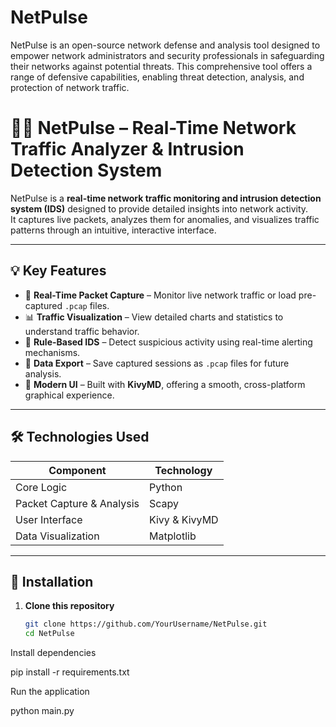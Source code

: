 # NetPulse
NetPulse is an open-source network defense and analysis tool designed to empower network administrators and security professionals in safeguarding their networks against potential threats. This comprehensive tool offers a range of defensive capabilities, enabling threat detection, analysis, and protection of network traffic.

# 🕵️‍♂️ NetPulse – Real-Time Network Traffic Analyzer & Intrusion Detection System

NetPulse is a **real-time network traffic monitoring and intrusion detection system (IDS)** designed to provide detailed insights into network activity.  
It captures live packets, analyzes them for anomalies, and visualizes traffic patterns through an intuitive, interactive interface.

---

## 💡 Key Features

- 📡 **Real-Time Packet Capture** – Monitor live network traffic or load pre-captured `.pcap` files.  
- 📊 **Traffic Visualization** – View detailed charts and statistics to understand traffic behavior.  
- 🚨 **Rule-Based IDS** – Detect suspicious activity using real-time alerting mechanisms.  
- 💾 **Data Export** – Save captured sessions as `.pcap` files for future analysis.  
- 🧭 **Modern UI** – Built with **KivyMD**, offering a smooth, cross-platform graphical experience.

---

## 🛠️ Technologies Used

| Component | Technology |
|------------|-------------|
| Core Logic | Python |
| Packet Capture & Analysis | Scapy |
| User Interface | Kivy & KivyMD |
| Data Visualization | Matplotlib |

---

## 🚀 Installation

1. **Clone this repository**
   ```bash
   git clone https://github.com/YourUsername/NetPulse.git
   cd NetPulse
Install dependencies

pip install -r requirements.txt


Run the application

python main.py
